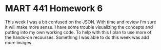 # MART 441 Homework 6
This week I was a bit confused on the JSON. With time and review I'm sure it will make more sense. I have some trouble visualizing the concepts and putting into my own working code. To help with this I plan to use more of the hands-on recourses. Something I was able to do this week was add more images. 
